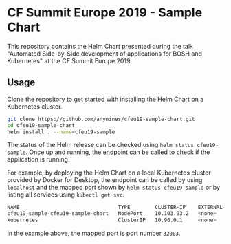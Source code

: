 # CF Summit Europe 2019 - Sample Chart

This repository contains the Helm Chart presented during the talk "Automated Side-by-Side development of applications for BOSH and Kubernetes" at the CF Summit Europe 2019.

## Usage

Clone the repository to get started with installing the Helm Chart on a Kubernetes cluster.

```sh
git clone https://github.com/anynines/cfeu19-sample-chart.git
cd cfeu19-sample-chart
helm install . --name=cfeu19-sample
```

The status of the Helm release can be checked using `helm status cfeu19-sample`. Once up and running, the endpoint can be called to check if the application is running.

For example, by deploying the Helm Chart on a local Kubernetes cluster provided by Docker for Desktop, the endpoint can be called by using `localhost` and the mapped port shown by `helm status cfeu19-sample` or by listing all services using `kubectl get svc`.

```sh
NAME                                TYPE        CLUSTER-IP    EXTERNAL-IP   PORT(S)          AGE
cfeu19-sample-cfeu19-sample-chart   NodePort    10.103.93.2   <none>        3000:32003/TCP   6s
kubernetes                          ClusterIP   10.96.0.1     <none>        443/TCP          4d22h
```

In the example above, the mapped port is port number `32003`.
